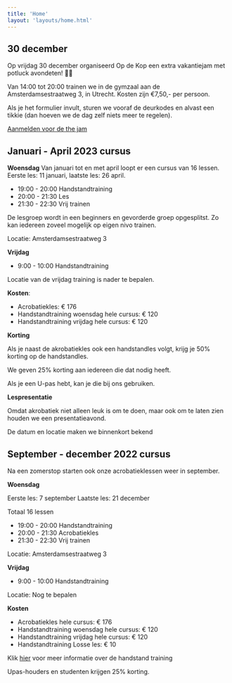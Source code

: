 ```yaml
---
title: 'Home'
layout: 'layouts/home.html'  
---
```


## 30 december

Op vrijdag 30 december organiseerd Op de Kop een extra vakantiejam met potluck avondeten! 🎅🎇

Van 14:00 tot 20:00 trainen we in de gymzaal aan de Amsterdamsestraatweg 3, in Utrecht. Kosten zijn €7,50,- per persoon.

Als je het formulier invult, sturen we vooraf de deurkodes en alvast een tikkie (dan hoeven we de dag zelf niets meer te regelen).

[Aanmelden voor de the jam](https://docs.google.com/forms/d/e/1FAIpQLSciMs1csuocvK7qVQmPpxKtve-2KWuQ29DTlUzFDyLYQ4lkAQ/viewform?usp=sf_link1)


## Januari - April 2023 cursus


**Woensdag**
Van januari tot en met april loopt er een cursus van 16 lessen. Eerste les: 11 januari,
laatste les: 26 april.
 
- 19:00 - 20:00 Handstandtraining
- 20:00 - 21:30 Les
- 21:30 - 22:30 Vrij trainen

De lesgroep wordt in een beginners en gevorderde groep opgesplitst. Zo kan iedereen zoveel mogelijk op eigen nivo trainen.

Locatie: Amsterdamsestraatweg 3

**Vrijdag**
- 9:00 - 10:00 Handstandtraining

Locatie van de vrijdag training is nader te bepalen. 

**Kosten**: 

- Acrobatiekles: € 176
- Handstandtraining woensdag hele cursus: € 120
- Handstandtraining vrijdag hele cursus: € 120

**Korting**

Als je naast de akrobatiekles ook een handstandles volgt, krijg je 50% korting op de handstandles.

We geven 25% korting aan iedereen die dat nodig heeft.

Als je een U-pas hebt, kan je die bij ons gebruiken.

**Lespresentatie**

Omdat akrobatiek niet alleen leuk is om te doen, maar ook om te laten zien houden we een presentatieavond.



[//]: # (Op donderdag 30 juni is deze avond. De deelnemers maken met een thema een presentatieavond met verschillende korte acts.)

De datum en locatie maken we binnenkort bekend



## September - december 2022 cursus

Na een zomerstop starten ook onze acrobatieklessen weer in september. 

**Woensdag**

Eerste les: 7 september
Laatste les: 21 december

Totaal 16 lessen

- 19:00 - 20:00 Handstandtraining
- 20:00 - 21:30 Acrobatiekles
- 21:30 - 22:30 Vrij trainen

Locatie: Amsterdamsestraatweg 3

**Vrijdag**
- 9:00 - 10:00 Handstandtraining

Locatie: Nog te bepalen

**Kosten**
- Acrobatiekles hele cursus: € 176
- Handstandtraining woensdag hele cursus: € 120 
- Handstandtraining vrijdag hele cursus: € 120 
- Handstandtraining Losse les: € 10

Klik [hier](faq) voor meer informatie over de handstand training

Upas-houders en studenten krijgen 25% korting.



